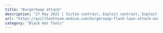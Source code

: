 ```yaml
---
title: "BurgerSwap attack"
description: "27 May 2021 | Victim contract, Exploit contract, Exploit transaction"
url: "https://quillhashteam.medium.com/burgerswap-flash-loan-attack-analysis-888b1911daef"
category: "Black Hat Tools"
---
```

